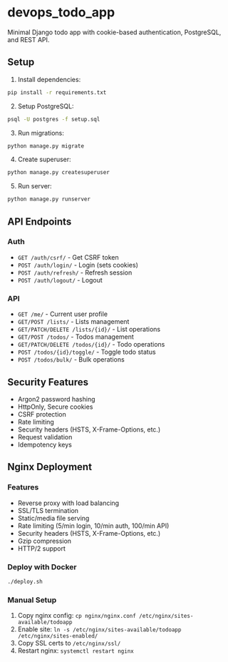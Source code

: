 # devops_todo_app

Minimal Django todo app with cookie-based authentication, PostgreSQL, and REST API.

## Setup

1. Install dependencies:
```bash
pip install -r requirements.txt
```

2. Setup PostgreSQL:
```bash
psql -U postgres -f setup.sql
```

3. Run migrations:
```bash
python manage.py migrate
```

4. Create superuser:
```bash
python manage.py createsuperuser
```

5. Run server:
```bash
python manage.py runserver
```

## API Endpoints

### Auth
- `GET /auth/csrf/` - Get CSRF token
- `POST /auth/login/` - Login (sets cookies)
- `POST /auth/refresh/` - Refresh session
- `POST /auth/logout/` - Logout

### API
- `GET /me/` - Current user profile
- `GET/POST /lists/` - Lists management
- `GET/PATCH/DELETE /lists/{id}/` - List operations
- `GET/POST /todos/` - Todos management
- `GET/PATCH/DELETE /todos/{id}/` - Todo operations
- `POST /todos/{id}/toggle/` - Toggle todo status
- `POST /todos/bulk/` - Bulk operations

## Security Features

- Argon2 password hashing
- HttpOnly, Secure cookies
- CSRF protection
- Rate limiting
- Security headers (HSTS, X-Frame-Options, etc.)
- Request validation
- Idempotency keys

## Nginx Deployment

### Features
- Reverse proxy with load balancing
- SSL/TLS termination
- Static/media file serving
- Rate limiting (5/min login, 10/min auth, 100/min API)
- Security headers (HSTS, X-Frame-Options, etc.)
- Gzip compression
- HTTP/2 support

### Deploy with Docker
```bash
./deploy.sh
```

### Manual Setup
1. Copy nginx config: `cp nginx/nginx.conf /etc/nginx/sites-available/todoapp`
2. Enable site: `ln -s /etc/nginx/sites-available/todoapp /etc/nginx/sites-enabled/`
3. Copy SSL certs to `/etc/nginx/ssl/`
4. Restart nginx: `systemctl restart nginx`